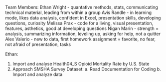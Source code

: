 Team Members:
  Ethan Wright - quantative methods, stats, communicating technical material, leading from within a group
  Avis Randle - in learning mode, likes data analysis, confident in Excel, presentation skills, developing questions, curiosity
  Melissa Prax - code for a living, visual presentation, features, asthetics, good at developing questions
  Nigan Marin - strength = analysis, summarizing information, leveling up, asking for help, not a quitter
  Alex Valerio - new to data, first homework assignment = favorite, no fear, not afraid of presentation, tasks


Ethan:
1. Import and analyse Health04_S Opioid Mortality Rate by U.S. State
2. Approach SMSHA Survey Dataset:
    a. Read Documentation for Coding
    b. Import and analyze data

